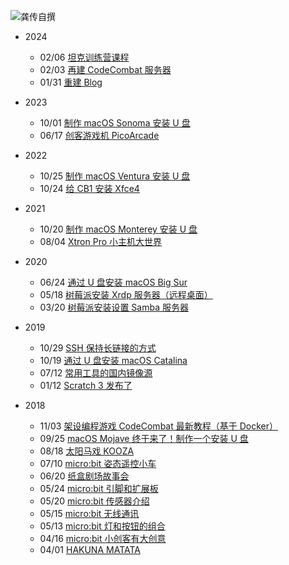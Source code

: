![龚传自撰](../../../../_media/logo.png "龚传自撰 :class=logo")

- 2024

  - 02/06 [坦克训练营课程](/2024/0206/)
  - 02/03 [再建 CodeCombat 服务器](/2024/0203/)
  - 01/31 [重建 Blog](/2024/0131/)

- 2023

  - 10/01 [制作 macOS Sonoma 安装 U 盘](/2023/1001/)
  - 06/17 [创客游戏机 PicoArcade](/2023/0617/)

- 2022

  - 10/25 [制作 macOS Ventura 安装 U 盘](/2022/1025/)
  - 10/24 [给 CB1 安装 Xfce4](/2022/1024/)

- 2021

  - 10/20 [制作 macOS Monterey 安装 U 盘](/2021/1020/)
  - 08/04 [Xtron Pro 小主机大世界](/2021/0804/)

- 2020

  - 06/24 [通过 U 盘安装 macOS Big Sur](/2020/0624/)
  - 05/18 [树莓派安装 Xrdp 服务器（远程桌面）](/2020/0518/)
  - 03/20 [树莓派安装设置 Samba 服务器](/2020/0320/)

- 2019

  - 10/29 [SSH 保持长链接的方式](/2019/1029/)
  - 10/19 [通过 U 盘安装 macOS Catalina](/2019/1019/)
  - 07/12 [常用工具的国内镜像源](/2019/0712/)
  - 01/12 [Scratch 3 发布了](/2019/0112/)

- 2018

  - 11/03 [架设编程游戏 CodeCombat 最新教程（基于 Docker）](/2018/1103/)
  - 09/25 [macOS Mojave 终于来了！制作一个安装 U 盘](/2018/0925/)
  - 08/18 [太阳马戏 KOOZA](/2018/0818/)
  - 07/10 [micro:bit 姿态遥控小车](/2018/0710/)
  - 06/20 [纸盒剧场故事会](/2018/0620/)
  - 05/24 [micro:bit 引脚和扩展板](/2018/0524/)
  - 05/20 [micro:bit 传感器介绍](/2018/0520/)
  - 05/15 [micro:bit 无线通讯](/2018/0515/)
  - 05/13 [micro:bit 灯和按钮的组合](/2018/0513/)
  - 04/16 [micro:bit 小创客有大创意](/2018/0416/)
  - 04/01 [HAKUNA MATATA](/2018/0401/)
